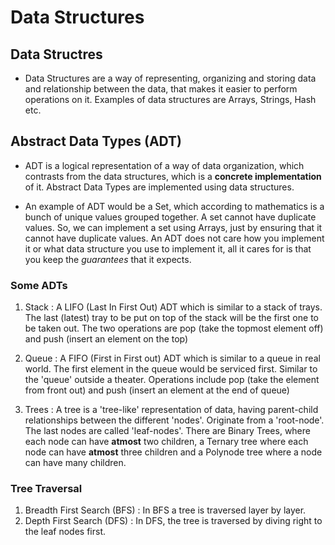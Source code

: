 # Data Structures

## Data Structres

* Data Structures are a way of representing, organizing and storing data and relationship between the data, that makes it easier to perform operations on it. Examples of data structures are Arrays, Strings, Hash etc.

## Abstract Data Types (ADT)

* ADT is a logical representation of a way of data organization, which contrasts from the data structures, which is a **concrete implementation** of it. Abstract Data Types are implemented using data structures.

* An example of ADT would be a Set, which according to mathematics is a bunch of unique values grouped together. A set cannot have duplicate values. So, we can implement a set using Arrays, just by ensuring that it cannot have duplicate values. An ADT does not care how you implement it or what data structure you use to implement it, all it cares for is that you keep the _guarantees_ that it expects.

### Some ADTs

1) Stack : A LIFO (Last In First Out) ADT which is similar to a stack of trays. The last (latest) tray to be put on top of the stack will be the first one to be taken out. The two operations are pop (take the topmost element off) and push (insert an element on the top)

2) Queue : A FIFO (First in First out) ADT which is similar to a queue in real world. The first element in the queue would be serviced first. Similar to the 'queue' outside a theater. Operations include pop (take the element from front out) and push (insert an element at the end of queue)

3) Trees : A tree is a 'tree-like' representation of data, having parent-child relationships between the different 'nodes'. Originate from a 'root-node'. The last nodes are called 'leaf-nodes'. There are Binary Trees, where each node can have **atmost** two children, a Ternary tree where each node can have **atmost** three children and a Polynode tree where a node can have many children. 

### Tree Traversal

1) Breadth First Search (BFS) : In BFS a tree is traversed layer by layer.
2) Depth First Search (DFS) : In DFS, the tree is traversed by diving right to the leaf nodes first.